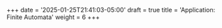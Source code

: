 +++
date = '2025-01-25T21:41:03-05:00'
draft = true
title = 'Application: Finite Automata'
weight = 6
+++
